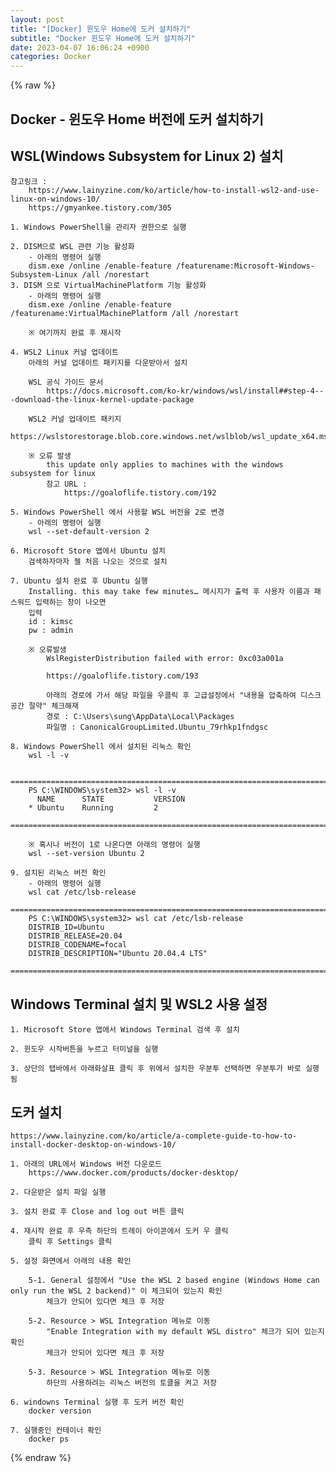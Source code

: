 ```yaml
---  
layout: post  
title: "[Docker] 윈도우 Home에 도커 설치하기"  
subtitle: "Docker 윈도우 Home에 도커 설치하기"  
date: 2023-04-07 16:06:24 +0900  
categories: Docker  
---  
```

{% raw %}  
## Docker - 윈도우 Home 버전에 도커 설치하기  
  
## WSL(Windows Subsystem for Linux 2) 설치  
	참고링크 :  
		https://www.lainyzine.com/ko/article/how-to-install-wsl2-and-use-linux-on-windows-10/  
		https://gmyankee.tistory.com/305  
  
	1. Windows PowerShell을 관리자 권한으로 실행  
  
	2. DISM으로 WSL 관련 기능 활성화  
		- 아래의 명령어 실행  
		dism.exe /online /enable-feature /featurename:Microsoft-Windows-Subsystem-Linux /all /norestart  
	3. DISM 으로 VirtualMachinePlatform 기능 활성화  
		- 아래의 명령어 실행  
		dism.exe /online /enable-feature /featurename:VirtualMachinePlatform /all /norestart  
  
		※ 여기까지 완료 후 재시작  
  
	4. WSL2 Linux 커널 업데이트  
		아래의 커널 업데이트 패키지를 다운받아서 설치  
  
		WSL 공식 가이드 문서  
			https://docs.microsoft.com/ko-kr/windows/wsl/install##step-4---download-the-linux-kernel-update-package  
  
		WSL2 커널 업데이트 패키지  
			https://wslstorestorage.blob.core.windows.net/wslblob/wsl_update_x64.msi  
  
		※ 오류 발생  
			this update only applies to machines with the windows subsystem for linux  
			참고 URL :  
				https://goaloflife.tistory.com/192  
  
	5. Windows PowerShell 에서 사용할 WSL 버전을 2로 변경  
		- 아래의 명령어 실행  
		wsl --set-default-version 2  
  
	6. Microsoft Store 앱에서 Ubuntu 설치  
		검색하자마자 젤 처음 나오는 것으로 설치  
  
	7. Ubuntu 설치 완료 후 Ubuntu 실행  
		Installing. this may take few minutes… 메시지가 출력 후 사용자 이름과 패스워드 입력하는 창이 나오면  
		입력  
		id : kimsc  
		pw : admin  
  
		※ 오류발생  
			WslRegisterDistribution failed with error: 0xc03a001a  
  
			https://goaloflife.tistory.com/193  
  
			아래의 경로에 가서 해당 파일을 우클릭 후 고급설정에서 "내용을 압축하여 디스크 공간 절약" 체크해재  
			경로 : C:\Users\sung\AppData\Local\Packages  
			파일명 : CanonicalGroupLimited.Ubuntu_79rhkp1fndgsc  
  
	8. Windows PowerShell 에서 설치된 리눅스 확인  
		wsl -l -v  
  
		=================================================================================================================  
		PS C:\WINDOWS\system32> wsl -l -v  
		  NAME      STATE           VERSION  
		* Ubuntu    Running         2  
		=================================================================================================================  
  
		※ 혹시나 버전이 1로 나온다면 아래의 명령어 실행  
		wsl --set-version Ubuntu 2  
  
	9. 설치된 리눅스 버전 확인  
		- 아래의 명령어 실행  
		wsl cat /etc/lsb-release  
		=================================================================================================================  
		PS C:\WINDOWS\system32> wsl cat /etc/lsb-release  
		DISTRIB_ID=Ubuntu  
		DISTRIB_RELEASE=20.04  
		DISTRIB_CODENAME=focal  
		DISTRIB_DESCRIPTION="Ubuntu 20.04.4 LTS"  
		=================================================================================================================  
  
## Windows Terminal 설치 및 WSL2 사용 설정  
  
	1. Microsoft Store 앱에서 Windows Terminal 검색 후 설치  
  
	2. 윈도우 시작버튼을 누르고 터미널을 실행  
  
	3. 상단의 탭바에서 아래화살표 클릭 후 위에서 설치한 우분투 선택하면 우분투가 바로 실행됨  
  
## 도커 설치  
	https://www.lainyzine.com/ko/article/a-complete-guide-to-how-to-install-docker-desktop-on-windows-10/  
  
	1. 아래의 URL에서 Windows 버전 다운로드  
		https://www.docker.com/products/docker-desktop/  
  
	2. 다운받은 설치 파일 실행  
  
	3. 설치 완료 후 Close and log out 버튼 클릭  
  
	4. 재시작 완료 후 우측 하단의 트레이 아이콘에서 도커 우 클릭  
		클릭 후 Settings 클릭  
  
	5. 설정 화면에서 아래의 내용 확인  
  
		5-1. General 설정에서 "Use the WSL 2 based engine (Windows Home can only run the WSL 2 backend)" 이 체크되어 있는지 확인  
			체크가 안되어 있다면 체크 후 저장  
  
		5-2. Resource > WSL Integration 메뉴로 이동  
			"Enable Integration with my default WSL distro" 체크가 되어 있는지 확인  
			체크가 안되어 있다면 체크 후 저장  
  
		5-3. Resource > WSL Integration 메뉴로 이동  
			하단의 사용하려는 리눅스 버전의 토클을 켜고 저장  
  
	6. windowns Terminal 실행 후 도커 버전 확인  
		docker version  
  
	7. 실행중인 컨테이너 확인  
		docker ps  
  
{% endraw %}